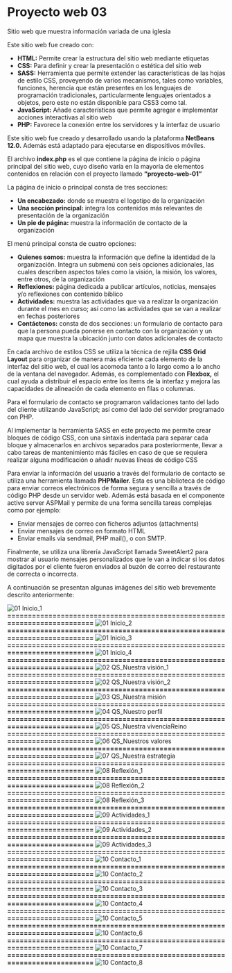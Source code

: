 # Proyecto web 03
Sitio web que muestra información variada de una iglesia

Este sitio web fue creado con:
- **HTML:**	Permite crear la estructura del sitio web mediante etiquetas
- **CSS:**	Para definir y crear la presentación o estética del sitio web
- **SASS:**	Herramienta que permite extender las características de las hojas de estilo CSS, proveyendo de varios mecanismos, tales como variables, funciones, herencia que están presentes en los lenguajes de programación tradicionales, particularmente lenguajes orientados a objetos, pero este no están disponible para CSS3 como tal.
- **JavaScript:**	Añade características que permite agregar e implementar acciones interactivas al sitio web
- **PHP:**	Favorece la conexión entre los servidores y la interfaz de usuario

Este sitio web fue creado y desarrollado usando la plataforma **NetBeans 12.0.** Además está adaptado para ejecutarse en dispositivos móviles.

El archivo **index.php** es el que contiene la página de inicio o página principal del sitio web, cuyo diseño varía en la mayoría de elementos contenidos en relación con el proyecto llamado **“proyecto-web-01”**

La página de inicio o principal consta de tres secciones: 
- **Un encabezado:**	donde se muestra el logotipo de la organización
- **Una sección principal:**	integra los contenidos más relevantes de presentación de la organización 
- **Un pie de página:** 	muestra la información de contacto de la organización

El menú principal consta de cuatro opciones: 
- **Quienes somos:**	muestra la información que define la identidad de la organización. Integra un submenú con seis opciones adicionales, las cuales describen aspectos tales como la visión, la misión, los valores, entre otros, de la organización
- **Reflexiones:**	página dedicada a publicar artículos, noticias, mensajes y/o reflexiones con contenido bíblico
- **Actividades:**	muestra las actividades que va a realizar la organización durante el mes en curso; así como las actividades que se van a realizar en fechas posteriores 
- **Contáctenos:**	consta de dos secciones: un formulario de contacto para que la persona pueda ponerse en contacto con la organización y un mapa que muestra la ubicación junto con datos adicionales de contacto

En cada archivo de estilos CSS se utiliza la técnica de rejilla **CSS Grid Layout** para organizar de manera más eficiente cada elemento de la interfaz del sitio web, el cual los acomoda tanto a lo largo como a lo ancho de la ventana del navegador. Además, es complementado con **Flexbox,** el cual ayuda a distribuir el espacio entre los ítems de la interfaz y mejora las capacidades de alineación de cada elemento en filas o columnas.

Para el formulario de contacto se programaron validaciones tanto del lado del cliente utilizando JavaScript; así como del lado del servidor programado con PHP.

Al implementar la herramienta SASS en este proyecto me permite crear bloques de código CSS, con una sintaxis indentada para separar cada bloque y almacenarlos en archivos separados para posteriormente, llevar a cabo tareas de mantenimiento más fáciles en caso de que se requiera realizar alguna modificación o añadir nuevas líneas de código CSS

Para enviar la información del usuario a través del formulario de contacto se utiliza una herramienta  llamada **PHPMailer.** Esta es una biblioteca de código para enviar correos electrónicos de forma segura y sencilla a través de código PHP desde un servidor web. Además está basada en el componente active server ASPMail y permite de una forma sencilla tareas complejas como por ejemplo:
- Enviar mensajes de correo con ficheros adjuntos (attachments) 
- Enviar mensajes de correo en formato HTML 
- Enviar emails via sendmail, PHP mail(), o con SMTP.

Finalmente, se utiliza una librería JavaScript llamada SweetAlert2 para mostrar al usuario mensajes personalizados que le van a indicar si los datos digitados por el cliente fueron enviados al buzón de correo del restaurante de  correcta o incorrecta.

A continuación se presentan algunas imágenes del sitio web brevemente descrito anteriormente:

![01  Inicio_1](https://github.com/misproyectosweb/proyecto-web-03/assets/98922137/3c7c3f92-cffa-47d3-a5fa-814c86780557)
**==========================================================================**
![01  Inicio_2](https://github.com/misproyectosweb/proyecto-web-03/assets/98922137/341d8193-f791-4863-88d0-98d0ede2d908)
**==========================================================================**
![01  Inicio_3](https://github.com/misproyectosweb/proyecto-web-03/assets/98922137/4e3beb7b-29b5-49e1-982a-adad9bb9fdbf)
**==========================================================================**
![01  Inicio_4](https://github.com/misproyectosweb/proyecto-web-03/assets/98922137/ed6c2453-1beb-4afc-bc04-164bb7031496)
**==========================================================================**
![02  QS_Nuestra visión_1](https://github.com/misproyectosweb/proyecto-web-03/assets/98922137/f08a296a-20b0-4cb7-8ff1-3d84f395c786)
**==========================================================================**
![02  QS_Nuestra visión_2](https://github.com/misproyectosweb/proyecto-web-03/assets/98922137/b64deb3e-f29c-4b2e-be47-174f2755f9bd)
**==========================================================================**
![03  QS_Nuestra misión](https://github.com/misproyectosweb/proyecto-web-03/assets/98922137/1e097139-983f-4571-98b1-cfaf5450dc95)
**==========================================================================**
![04  QS_Nuestro perfil](https://github.com/misproyectosweb/proyecto-web-03/assets/98922137/ee00678a-4134-4f06-b602-deafdff60989)
**==========================================================================**
![05  QS_Nuestra vivenciaReino](https://github.com/misproyectosweb/proyecto-web-03/assets/98922137/74bcf401-d710-46b3-9691-e8fa1264b4e4)
**==========================================================================**
![06  QS_Nuestros valores](https://github.com/misproyectosweb/proyecto-web-03/assets/98922137/68863bdb-c5db-4fda-9a4a-f61ea219a8ac)
**==========================================================================**
![07  QS_Nuestra estrategia](https://github.com/misproyectosweb/proyecto-web-03/assets/98922137/caaead72-b388-40c0-ac40-cb9b7effac54)
**==========================================================================**
![08  Reflexión_1](https://github.com/misproyectosweb/proyecto-web-03/assets/98922137/d56e530f-6891-402f-bb29-5ce9ddd9f295)
**==========================================================================**
![08  Reflexión_2](https://github.com/misproyectosweb/proyecto-web-03/assets/98922137/07e861c8-7ae1-49e5-b037-5d7aa61c2385)
**==========================================================================**
![08  Reflexión_3](https://github.com/misproyectosweb/proyecto-web-03/assets/98922137/20d9a40f-ce99-456e-b7d6-90295faadfa7)
**==========================================================================**
![09  Actividades_1](https://github.com/misproyectosweb/proyecto-web-03/assets/98922137/95c50b2d-ddb4-4505-ac27-bf0144152723)
**==========================================================================**
![09  Actividades_2](https://github.com/misproyectosweb/proyecto-web-03/assets/98922137/6408a952-b779-483f-8aee-077f58f66b61)
**==========================================================================**
![09  Actividades_3](https://github.com/misproyectosweb/proyecto-web-03/assets/98922137/92ab0542-3522-404a-95bf-fffbf20a0737)
**==========================================================================**
![10  Contacto_1](https://github.com/misproyectosweb/proyecto-web-03/assets/98922137/154a2656-38ce-4d47-b665-92f6b452aebe)
**==========================================================================**
![10  Contacto_2](https://github.com/misproyectosweb/proyecto-web-03/assets/98922137/495dcf99-3aa9-4ba9-9123-eef543ca33d8)
**==========================================================================**
![10  Contacto_3](https://github.com/misproyectosweb/proyecto-web-03/assets/98922137/e9f74822-529d-4879-a143-2e8b8aacae0b)
**==========================================================================**
![10  Contacto_4](https://github.com/misproyectosweb/proyecto-web-03/assets/98922137/27d2c429-28fa-4e3a-a988-34b5a3a46d19)
**==========================================================================**
![10  Contacto_5](https://github.com/misproyectosweb/proyecto-web-03/assets/98922137/eee60856-47e7-442c-b47a-7735dfdb252a)
**==========================================================================**
![10  Contacto_6](https://github.com/misproyectosweb/proyecto-web-03/assets/98922137/9f1e711d-f5ea-448e-8e17-7a83bafd5b8d)
**==========================================================================**
![10  Contacto_7](https://github.com/misproyectosweb/proyecto-web-03/assets/98922137/73e9142b-608c-4122-9469-9bdc1fa99761)
**==========================================================================**
![10  Contacto_8](https://github.com/misproyectosweb/proyecto-web-03/assets/98922137/72870585-afde-46cb-b5c7-051eeac466e3)

